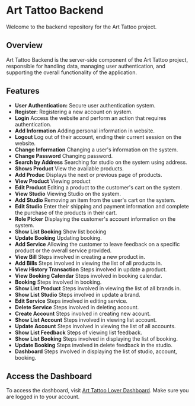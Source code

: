 # Art Tattoo Backend

Welcome to the backend repository for the Art Tattoo project.

## Overview

Art Tattoo Backend is the server-side component of the Art Tattoo project, responsible for handling data, managing user authentication, and supporting the overall functionality of the application.

## Features

- **User Authentication:** Secure user authentication system.
- **Register:** Registering a new account on  system.
- **Login** Access the website and perform an action that requires authentication.
- **Add Information** Adding personal information in website.
- **Logout** Log out of their account, ending their current session on the website.
- **Change Information** Changing a user's information on the system.
- **Change Password** Changing password.
- **Search by Address** Searching for studio on the system using address.
- **Shows Product** View the available products.
- **Add Produc** Displays the next or previous page of products.
- **View Product** Viewing product
- **Edit Product** Editing a product to the customer's cart on the system.
- **View Studio** Viewing Studio on the system.
- **Add Studio** Removing an item from the user's cart on the system.
- **Edit Studio** Enter their shipping and payment information and complete the purchase of the products in their cart.
- **Role Picker** Displaying the customer's account information on the system.
- **Show List Booking** Show list booking
- **Update Booking** Updating booking.
- **Add Service** Allowing the customer to leave feedback on a specific product or the overall service provided.
- **View Bill** Steps involved in creating a new product in.
- **Add Bills** Steps involved in viewing the list of all products in.
- **View History Transaction** Steps involved in update a product.
- **View Booking Calendar** Steps involved in booking calendar.
- **Booking** Steps involved in booking.
- **Show List Product** Steps involved in viewing the list of all brands in.
- **Show List Studio**  Steps involved in update a brand.
- **Edit Service** Steps involved in editing service.
- **Delete Service** Steps involved in deleting account.
- **Create Account** Steps involved in creating new acount.
- **Show List Account** Steps involved in viewing list account. 
- **Update Account** Steps involved in viewing the list of all accounts.
- **Show List Feedback** Steps of viewing list feedback.
- **Show List Booking** Steps involved in displaying the list of booking.
- **Update Booking** Steps involved in delete feedback in the studio.
- **Dashboard** Steps involved in displaying the list of studio, account, booking.

## Access the Dashboard

To access the dashboard, visit [Art Tattoo Lover Dashboard](https://dashboard-art-tattoo-lover.vercel.app/system/dashboard). Make sure you are logged in to your account.